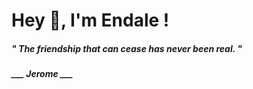 <h1 title="head"> Hey 👋, I'm Endale !</h1>

**<h5><i>" The friendship that can cease has never been real. "</i></h5>**

*<b>___ Jerome ___</b>*
